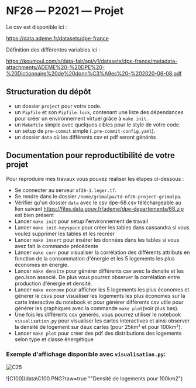 # NF26 ― P2021 ― Projet

Le csv est disponible ici :

https://data.ademe.fr/datasets/dpe-france

Définition des différentes variables ici :

https://koumoul.com/s/data-fair/api/v1/datasets/dpe-france/metadata-attachments/ADEME%20-%20DPE%20-%20Dictionnaire%20de%20donn%C3%A9es%20-%202020-06-08.pdf

## Structuration du dépôt

 - un dossier `project` pour votre code.
 - un `Pipfile` et son `Pipfile.lock`, contenant une liste des dépendances pour créer un environnement virtuel grâce à `make init`.
 - un `Makefile` simple avec quelques cibles pour le style de votre code.
 - un setup de `pre-commit` simple (`.pre-commit-config.yaml`).
- un dossier `data` où les différents csv et pdf seront générés

## Documentation pour reproductibilité de votre projet

Pour reproduire mes travaux vous pouvez réaliser les étapes ci-dessous :

 - Se connecter au serveur `nf26-1.leger.tf`.
 - Se rendre dans le dossier `/home/grimalpa/td-nf26-project-grimalpa`.
 - Vérifier qu'un dossier `data` avec le csv dpe-68.csv téléchargeable au lien suivant https://files.data.gouv.fr/ademe/dpe-departements/68.zip est bien présent
 - Lancer `make init` pour setup l'environnement de travail
 - Lancer `make init-keyspace` pour créer les tables dans cassandra si vous voulez supprimer les tables et les recréer
 - Lancer `make insert` pour insérer les données dans les tables si vous avez fait la commande précédente
-  Lancer `make corr` pour visualiser la corrélation des différents attributs en fonction de la consommation d'énergie et les 5 logements les plus économes en énergie.
- Lancer `make densite` pour générer différents csv avec la densite et les geoJson associé. De plus vous pourrez observer la corrélation entre production d'énergie et densité.
- Lancer `make econome` pour afficher les 5 logements les plus économes et génerer le csvs pour visualiser les logements les plus économes sur la carte interactive du notebook et pour générer différents csv utile pour générer les graphiques avec la commande `make plot`(voir plus bas).
- Une fois les différents csv générés, vous pourrez utiliser le notebook `visualisation.py` pour visualiser les cartes interactives et ainsi observer la densité de logement sur deux cartes (pour 25km² et pour 100km²).
- Lancer `make plot` pour créer des pdf des distributions des logements selon type et classe énergétique

### Exemple d'affichage disponible avec `visualisation.py`:

![C25](data\C25.PNG?raw=true "Densité de logements pour 25km2")

![C100](data\C100.PNG?raw=true ""Densité de logements pour 100km2")


